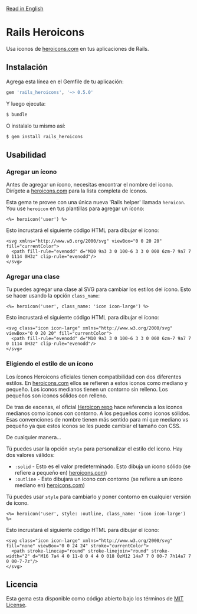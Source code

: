 [Read in English](README.md)

# Rails Heroicons
Usa iconos de [heroicons.com](https://heroicons.com) en tus aplicaciones de Rails.

## Instalación
Agrega esta línea en el Gemfile de tu aplicación:


```ruby
gem 'rails_heroicons', '~> 0.5.0'
```

Y luego ejecuta:
```bash
$ bundle
```

O instalalo tu mismo así:
```bash
$ gem install rails_heroicons
```

## Usabilidad

### Agregar un ícono


Antes de agregar un ícono, necesitas encontrar el nombre del icono. Dirígete a [heroicons.com](https://heroicons.com) para la lista completa de íconos.

Esta gema te provee con una única nueva 'Rails helper' llamada `heroicon`. You use `heroicon` en tus plantillas para agregar un ícono:

```erb
<%= heroicon('user') %>
```

Esto incrustará el siguiente código HTML para dibujar el ícono:

```erb
<svg xmlns="http://www.w3.org/2000/svg" viewBox="0 0 20 20" fill="currentColor">
  <path fill-rule="evenodd" d="M10 9a3 3 0 100-6 3 3 0 000 6zm-7 9a7 7 0 1114 0H3z" clip-rule="evenodd"/>
</svg>
```

### Agregar una clase

Tu puedes agregar una clase al SVG para cambiar los estilos del ícono. Esto se hacer usando la opción `class_name`:

```erb
<%= heroicon('user', class_name: 'icon icon-large') %>
```

Esto incrustará el siguiente código HTML para dibujar el ícono:

```erb
<svg class="icon icon-large" xmlns="http://www.w3.org/2000/svg" viewBox="0 0 20 20" fill="currentColor">
  <path fill-rule="evenodd" d="M10 9a3 3 0 100-6 3 3 0 000 6zm-7 9a7 7 0 1114 0H3z" clip-rule="evenodd"/>
</svg>
```

### Eligiendo el estilo de un ícono

Los íconos Heroicons oficiales tienen compatibilidad con dos diferentes estilos. En [heroicons.com](https://heroicons.com) ellos se refieren a estos iconos como mediano y pequeño. Los iconos medianos tienen un contorno sin relleno. Los pequeños son iconos sólidos con relleno.

De tras de escenas, el oficial [Heroicon repo](https://github.com/tailwindlabs/heroicons) hace referencia a los iconos medianos como iconos con contorno. A los pequeños como iconos sólidos. Esas convenciones de nombre tienen más sentido para mí que mediano vs pequeño ya que estos íconos se les puede cambiar el tamaño con CSS.

De cualquier manera...

Tú puedes usar la opción `style` para personalizar el estilo del icono. Hay dos valores válidos:

* `:solid` - Esto es el valor predeterminado. Esto dibuja un ícono sólido (se refiere a pequeño en) [heroicons.com](https://heroicons.com))
* `:outline` - Esto dibujara un icono con contorno (se refiere a un ícono mediano en)  [heroicons.com](https://heroicons.com))

Tú puedes usar `style` para cambiarlo y poner contorno en cualquier versión de ícono.

```erb
<%= heroicon('user', style: :outline, class_name: 'icon icon-large') %>
```

Esto incrustará el siguiente código HTML para dibujar el ícono:

```erb
<svg class="icon icon-large" xmlns="http://www.w3.org/2000/svg" fill="none" viewBox="0 0 24 24" stroke="currentColor">
  <path stroke-linecap="round" stroke-linejoin="round" stroke-width="2" d="M16 7a4 4 0 11-8 0 4 4 0 018 0zM12 14a7 7 0 00-7 7h14a7 7 0 00-7-7z"/>
</svg>

```

## Licencia
Esta gema esta disponible como código abierto bajo los términos de [MIT License](https://opensource.org/licenses/MIT).
